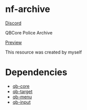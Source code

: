 # nf-archive
[Discord](https://discord.gg/AM1)

QBCore Police Archive

[Preview](https://vimeo.com/761015832)

This resource was created by myself
# Dependencies
- [qb-core](https://github.com/qbcore-framework/qb-core)
- [qb-target](https://github.com/qbcore-framework/qb-target)
- [qb-menu](https://github.com/qbcore-framework/qb-menu)
- [qb-input](https://github.com/qbcore-framework/qb-input)
